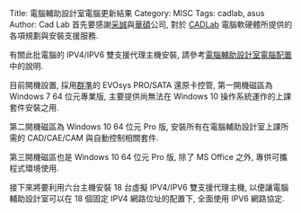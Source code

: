 Title: 電腦輔助設計室電腦更新結果
Category: MISC
Tags: cadlab, asus
Author: Cad Lab
首先要感謝<a href="http://www.hicitron.com.tw/">采誠</a>與<a href="https://www.asus.com">華碩</a>公司, 對於 <a href="http://cadlab.mde.tw">CADLab</a> 電腦軟硬體所提供的各項規劃與安裝支援服務.

<!-- PELICAN_END_SUMMARY -->

有關此批電腦的 IPV4/IPV6 雙支援代理主機安裝, 請參考<a href="http://project.mde.tw/blog/yen-dian-nao-fu-zhu-she-ji-shi-dian-nao-pei-zhi.html">電腦輔助設計室電腦配置</a>中的說明.

目前開機設置, 採用<a href="http://www.teamsoftex.com">群準</a>的 EVOsys PRO/SATA 還原卡控管, 第一開機磁區為  Windows 7 64 位元專業版, 主要提供尚無法在 Windows 10 操作系統運作的上課套件安裝之用.

第二開機磁區為 Windows 10 64 位元 Pro 版, 安裝所有在電腦輔助設計室上課所需的 CAD/CAE/CAM 與自動控制相關套件.

第三開機磁區也是 Windows 10 64 位元 Pro 版, 除了 MS Office 之外, 專供可攜程式環境使用.

接下來將要利用六台主機安裝 18 台虛擬 IPV4/IPV6 雙支援代理主機, 以便讓電腦輔助設計室可以在 18 個固定 IPV4 網路位址的配置下, 全面使用 IPV6 網路協定.

